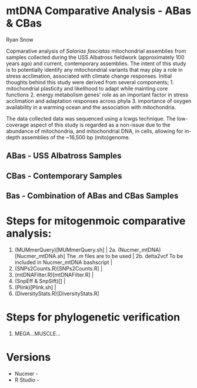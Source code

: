 mtDNA Comparative Analysis - ABas & CBas
========================================
Ryan Snow

Copmarative analysis of *Salarias fasciatas* mitochondrial assemblies from samples collected during the USS Albatross fieldwork (approximately 100 years ago) and current, contemporary assemblies. The intent of this study is to potentially identify any mitochondrial variants that may play a role in stress acclimation, associated with climate change responses. Initial thoughts behind this study were derived from several components; 1. mitochondrial plasticity and likelihood to adapt while mainting core functions 2. energy metabolism genes' role as an important factor in stress acclimation and adaptation responses across phyla 3. importance of oxygen availability in a warming ocean and the association with mitochondria. 

The data collected data was sequenced using a lcwgs technique. The low-coverage aspect of this study is regarded as a non-issue due to the abundance of mitochondria, and mitochondrial DNA, in cells, allowing for in-depth assemblies of the ~16,500 bp (mito)genome.

## ABas - USS Albatross Samples
## CBas - Contemporary Samples
## Bas - Combination of ABas and CBas Samples

# Steps for mitogenmoic comparative analysis:

1. (MUMmerQuery)[MUMmerQuery.sh]
		|
2a. (Nucmer_mtDNA)[Nucmer_mtDNA.sh]
	The *.m* files are to be used
		|
2b. delta2vcf
	To be included in Nucmer_mtDNA bashscript
		|
3. (SNPs2Counts.R)[SNPs2Counts.R]
		|
4. (mtDNAFilter.R)[mtDNAFilter.R]
		|
5. (SnpEff & SnpSift)[]
		|
6. (Plink)[Plink.sh]
		|
7. (DiversityStats.R)[DiversityStats.R]


# Steps for phylogenetic verification

1. MEGA...MUSCLE...


# Versions

* Nucmer - 
* R Studio - 
